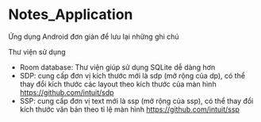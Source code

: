 # Notes_Application
Ứng dụng Android đơn giản để lưu lại những ghi chú

Thư viện sử dụng
  - Room database: Thư viện giúp sử dụng SQLite dễ dàng hơn
  - SDP: cung cấp đơn vị kích thước mới là sdp (mở rộng của dp), có thể thay đổi kích thước các layout theo kích thước của màn hình
    https://github.com/intuit/sdp
  - SSP: cung cấp đơn vị text mới là ssp (mở rộng của ssp), có thể thay đổi kích thước văn bản theo tỉ lệ màn hình
    https://github.com/intuit/ssp
